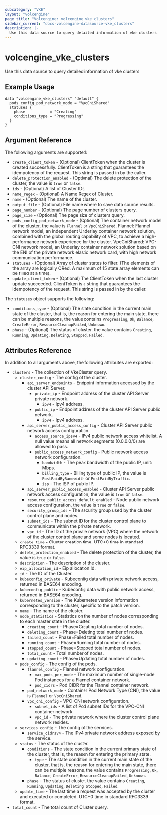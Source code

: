 ```yaml
---
subcategory: "VKE"
layout: "volcengine"
page_title: "Volcengine: volcengine_vke_clusters"
sidebar_current: "docs-volcengine-datasource-vke_clusters"
description: |-
  Use this data source to query detailed information of vke clusters
---
```

# volcengine_vke_clusters
Use this data source to query detailed information of vke clusters
## Example Usage
```hcl
data "volcengine_vke_clusters" "default" {
  pods_config_pod_network_mode = "VpcCniShared"
  statuses {
    phase           = "Creating"
    conditions_type = "Progressing"
  }
}
```
## Argument Reference
The following arguments are supported:
* `create_client_token` - (Optional) ClientToken when the cluster is created successfully. ClientToken is a string that guarantees the idempotency of the request. This string is passed in by the caller.
* `delete_protection_enabled` - (Optional) The delete protection of the cluster, the value is `true` or `false`.
* `ids` - (Optional) A list of Cluster IDs.
* `name_regex` - (Optional) A Name Regex of Cluster.
* `name` - (Optional) The name of the cluster.
* `output_file` - (Optional) File name where to save data source results.
* `page_number` - (Optional) The page number of clusters query.
* `page_size` - (Optional) The page size of clusters query.
* `pods_config_pod_network_mode` - (Optional) The container network model of the cluster, the value is `Flannel` or `VpcCniShared`. Flannel: Flannel network model, an independent Underlay container network solution, combined with the global routing capability of VPC, to achieve a high-performance network experience for the cluster. VpcCniShared: VPC-CNI network model, an Underlay container network solution based on the ENI of the private network elastic network card, with high network communication performance.
* `statuses` - (Optional) Array of cluster states to filter. (The elements of the array are logically ORed. A maximum of 15 state array elements can be filled at a time).
* `update_client_token` - (Optional) The ClientToken when the last cluster update succeeded. ClientToken is a string that guarantees the idempotency of the request. This string is passed in by the caller.

The `statuses` object supports the following:

* `conditions_type` - (Optional) The state condition in the current main state of the cluster, that is, the reason for entering the main state, there can be multiple reasons, the value contains `Progressing`, `Ok`, `Balance`, `CreateError`, `ResourceCleanupFailed`, `Unknown`.
* `phase` - (Optional) The status of cluster. the value contains `Creating`, `Running`, `Updating`, `Deleting`, `Stopped`, `Failed`.

## Attributes Reference
In addition to all arguments above, the following attributes are exported:
* `clusters` - The collection of VkeCluster query.
  * `cluster_config` - The config of the cluster.
    * `api_server_endpoints` - Endpoint information accessed by the cluster API Server.
      * `private_ip` - Endpoint address of the cluster API Server private network.
        * `ipv4` - Ipv4 address.
      * `public_ip` - Endpoint address of the cluster API Server public network.
        * `ipv4` - Ipv4 address.
    * `api_server_public_access_config` - Cluster API Server public network access configuration.
      * `access_source_ipsv4` - IPv4 public network access whitelist. A null value means all network segments (0.0.0.0/0) are allowed to pass.
      * `public_access_network_config` - Public network access network configuration.
        * `bandwidth` - The peak bandwidth of the public IP, unit: Mbps.
        * `billing_type` - Billing type of public IP, the value is `PostPaidByBandwidth` or `PostPaidByTraffic`.
        * `isp` - The ISP of public IP.
    * `api_server_public_access_enabled` - Cluster API Server public network access configuration, the value is `true` or `false`.
    * `resource_public_access_default_enabled` - Node public network access configuration, the value is `true` or `false`.
    * `security_group_ids` - The security group used by the cluster control plane and nodes.
    * `subnet_ids` - The subnet ID for the cluster control plane to communicate within the private network.
    * `vpc_id` - The ID of the private network (VPC) where the network of the cluster control plane and some nodes is located.
  * `create_time` - Cluster creation time. UTC+0 time in standard RFC3339 format.
  * `delete_protection_enabled` - The delete protection of the cluster, the value is `true` or `false`.
  * `description` - The description of the cluster.
  * `eip_allocation_id` - Eip allocation Id.
  * `id` - The ID of the Cluster.
  * `kubeconfig_private` - Kubeconfig data with private network access, returned in BASE64 encoding.
  * `kubeconfig_public` - Kubeconfig data with public network access, returned in BASE64 encoding.
  * `kubernetes_version` - The Kubernetes version information corresponding to the cluster, specific to the patch version.
  * `name` - The name of the cluster.
  * `node_statistics` - Statistics on the number of nodes corresponding to each master state in the cluster.
    * `creating_count` - Phase=Creating total number of nodes.
    * `deleting_count` - Phase=Deleting total number of nodes.
    * `failed_count` - Phase=Failed total number of nodes.
    * `running_count` - Phase=Running total number of nodes.
    * `stopped_count` - Phase=Stopped total number of nodes.
    * `total_count` - Total number of nodes.
    * `updating_count` - Phase=Updating total number of nodes.
  * `pods_config` - The config of the pods.
    * `flannel_config` - Flannel network configuration.
      * `max_pods_per_node` - The maximum number of single-node Pod instances for a Flannel container network.
      * `pod_cidrs` - Pod CIDR for the Flannel container network.
    * `pod_network_mode` - Container Pod Network Type (CNI), the value is `Flannel` or `VpcCniShared`.
    * `vpc_cni_config` - VPC-CNI network configuration.
      * `subnet_ids` - A list of Pod subnet IDs for the VPC-CNI container network.
      * `vpc_id` - The private network where the cluster control plane network resides.
  * `services_config` - The config of the services.
    * `service_cidrsv4` - The IPv4 private network address exposed by the service.
  * `status` - The status of the cluster.
    * `conditions` - The state condition in the current primary state of the cluster, that is, the reason for entering the primary state.
      * `type` - The state condition in the current main state of the cluster, that is, the reason for entering the main state, there can be multiple reasons, the value contains `Progressing`, `Ok`, `Balance`, `CreateError`, `ResourceCleanupFailed`, `Unknown`.
    * `phase` - The status of cluster. the value contains `Creating`, `Running`, `Updating`, `Deleting`, `Stopped`, `Failed`.
  * `update_time` - The last time a request was accepted by the cluster and executed or completed. UTC+0 time in standard RFC3339 format.
* `total_count` - The total count of Cluster query.



